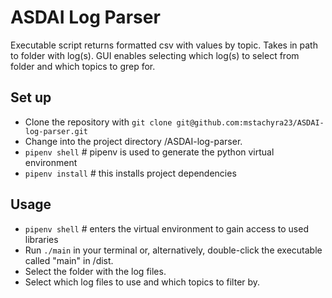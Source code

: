 # ASDAI Log Parser
Executable script returns formatted csv with values by topic. Takes in path to 
folder with log(s). GUI enables selecting which log(s) to select from folder 
and which topics to grep for. 

## Set up
- Clone the repository with `git clone git@github.com:mstachyra23/ASDAI-log-parser.git`
- Change into the project directory /ASDAI-log-parser.
- `pipenv shell`  # pipenv is used to generate the python virtual environment
- `pipenv install`  # this installs project dependencies

## Usage
- `pipenv shell` # enters the virtual environment to gain access to used libraries
- Run `./main` in your terminal or, alternatively, double-click the executable called "main" in /dist.
- Select the folder with the log files.
- Select which log files to use and which topics to filter by.
